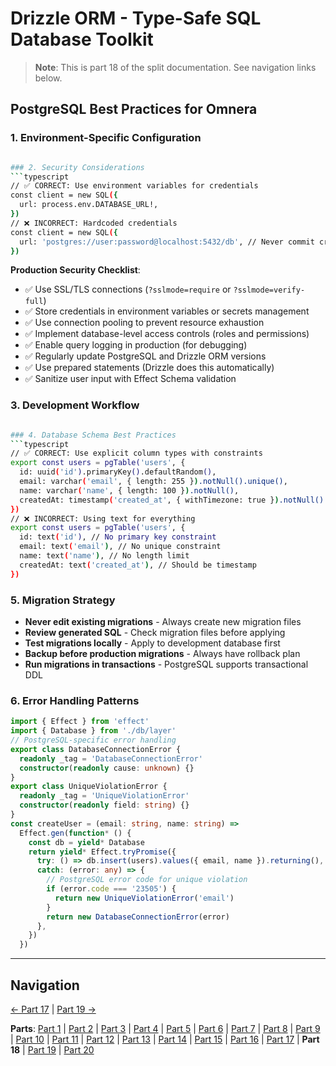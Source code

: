 # Drizzle ORM - Type-Safe SQL Database Toolkit

> **Note**: This is part 18 of the split documentation. See navigation links below.

## PostgreSQL Best Practices for Omnera

### 1. Environment-Specific Configuration

````bash

### 2. Security Considerations
```typescript
// ✅ CORRECT: Use environment variables for credentials
const client = new SQL({
  url: process.env.DATABASE_URL!,
})
// ❌ INCORRECT: Hardcoded credentials
const client = new SQL({
  url: 'postgres://user:password@localhost:5432/db', // Never commit credentials
})
````

**Production Security Checklist**:

- ✅ Use SSL/TLS connections (`?sslmode=require` or `?sslmode=verify-full`)
- ✅ Store credentials in environment variables or secrets management
- ✅ Use connection pooling to prevent resource exhaustion
- ✅ Implement database-level access controls (roles and permissions)
- ✅ Enable query logging in production (for debugging)
- ✅ Regularly update PostgreSQL and Drizzle ORM versions
- ✅ Use prepared statements (Drizzle does this automatically)
- ✅ Sanitize user input with Effect Schema validation

### 3. Development Workflow

````bash

### 4. Database Schema Best Practices
```typescript
// ✅ CORRECT: Use explicit column types with constraints
export const users = pgTable('users', {
  id: uuid('id').primaryKey().defaultRandom(),
  email: varchar('email', { length: 255 }).notNull().unique(),
  name: varchar('name', { length: 100 }).notNull(),
  createdAt: timestamp('created_at', { withTimezone: true }).notNull().defaultNow(),
})
// ❌ INCORRECT: Using text for everything
export const users = pgTable('users', {
  id: text('id'), // No primary key constraint
  email: text('email'), // No unique constraint
  name: text('name'), // No length limit
  createdAt: text('created_at'), // Should be timestamp
})
````

### 5. Migration Strategy

- **Never edit existing migrations** - Always create new migration files
- **Review generated SQL** - Check migration files before applying
- **Test migrations locally** - Apply to development database first
- **Backup before production migrations** - Always have rollback plan
- **Run migrations in transactions** - PostgreSQL supports transactional DDL

### 6. Error Handling Patterns

```typescript
import { Effect } from 'effect'
import { Database } from './db/layer'
// PostgreSQL-specific error handling
export class DatabaseConnectionError {
  readonly _tag = 'DatabaseConnectionError'
  constructor(readonly cause: unknown) {}
}
export class UniqueViolationError {
  readonly _tag = 'UniqueViolationError'
  constructor(readonly field: string) {}
}
const createUser = (email: string, name: string) =>
  Effect.gen(function* () {
    const db = yield* Database
    return yield* Effect.tryPromise({
      try: () => db.insert(users).values({ email, name }).returning(),
      catch: (error: any) => {
        // PostgreSQL error code for unique violation
        if (error.code === '23505') {
          return new UniqueViolationError('email')
        }
        return new DatabaseConnectionError(error)
      },
    })
  })
```

---

## Navigation

[← Part 17](./17-drizzle-studio.md) | [Part 19 →](./19-references.md)

**Parts**: [Part 1](./01-start.md) | [Part 2](./02-overview.md) | [Part 3](./03-why-drizzle-orm-for-omnera.md) | [Part 4](./04-installation.md) | [Part 5](./05-integration-with-omnera-stack.md) | [Part 6](./06-database-setup.md) | [Part 7](./07-schema-definition.md) | [Part 8](./08-query-api.md) | [Part 9](./09-transactions.md) | [Part 10](./10-effect-integration-patterns.md) | [Part 11](./11-migrations-with-drizzle-kit.md) | [Part 12](./12-best-practices.md) | [Part 13](./13-common-patterns.md) | [Part 14](./14-integration-with-better-auth-postgresql.md) | [Part 15](./15-performance-considerations.md) | [Part 16](./16-common-pitfalls-to-avoid.md) | [Part 17](./17-drizzle-studio.md) | **Part 18** | [Part 19](./19-references.md) | [Part 20](./20-summary.md)
